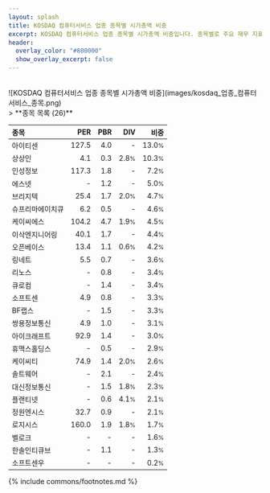 ```yaml
---
layout: splash
title: KOSDAQ 컴퓨터서비스 업종 종목별 시가총액 비중
excerpt: KOSDAQ 컴퓨터서비스 업종 종목별 시가총액 비중입니다. 종목별로 주요 재무 지표를 함께 표시합니다.
header:
  overlay_color: "#800000"
  show_overlay_excerpt: false
---
```

<br>
![KOSDAQ 컴퓨터서비스 업종 종목별 시가총액 비중](images/kosdaq_업종_컴퓨터서비스_종목.png)
<br>
> **종목 목록 (26)**<a id="list"></a>

| **종목** | **PER** | **PBR** | **DIV** | **비중** |
| :------- | ------: | ------: | ------: | -------: |
| 아이티센 | 127.5 | 4.0 | - | 13.0<small>%</small> |
| 상상인 | 4.1 | 0.3 | 2.8<small>%</small> | 10.3<small>%</small> |
| 인성정보 | 117.3 | 1.8 | - | 7.2<small>%</small> |
| 에스넷 | - | 1.2 | - | 5.0<small>%</small> |
| 브리지텍 | 25.4 | 1.7 | 2.0<small>%</small> | 4.7<small>%</small> |
| 슈프리마에이치큐 | 6.2 | 0.5 | - | 4.6<small>%</small> |
| 케이씨에스 | 104.2 | 4.7 | 1.9<small>%</small> | 4.5<small>%</small> |
| 이삭엔지니어링 | 40.1 | 1.7 | - | 4.4<small>%</small> |
| 오픈베이스 | 13.4 | 1.1 | 0.6<small>%</small> | 4.2<small>%</small> |
| 링네트 | 5.5 | 0.7 | - | 3.6<small>%</small> |
| 리노스 | - | 0.8 | - | 3.4<small>%</small> |
| 큐로컴 | - | 1.4 | - | 3.4<small>%</small> |
| 소프트센 | 4.9 | 0.8 | - | 3.3<small>%</small> |
| BF랩스 | - | 1.5 | - | 3.3<small>%</small> |
| 쌍용정보통신 | 4.9 | 1.0 | - | 3.1<small>%</small> |
| 아이크래프트 | 92.9 | 1.4 | - | 3.0<small>%</small> |
| 휴맥스홀딩스 | - | 0.5 | - | 2.9<small>%</small> |
| 케이씨티 | 74.9 | 1.4 | 2.0<small>%</small> | 2.6<small>%</small> |
| 솔트웨어 | - | 2.1 | - | 2.4<small>%</small> |
| 대신정보통신 | - | 1.5 | 1.8<small>%</small> | 2.3<small>%</small> |
| 플랜티넷 | - | 0.6 | 4.1<small>%</small> | 2.1<small>%</small> |
| 정원엔시스 | 32.7 | 0.9 | - | 2.1<small>%</small> |
| 로지시스 | 160.0 | 1.9 | 1.8<small>%</small> | 1.7<small>%</small> |
| 벨로크 | - | - | - | 1.6<small>%</small> |
| 한솔인티큐브 | - | 1.1 | - | 1.3<small>%</small> |
| 소프트센우 | - | - | - | 0.2<small>%</small> |

{% include commons/footnotes.md %}